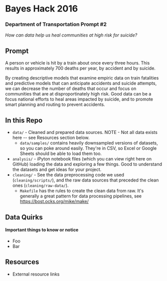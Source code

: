 # Bayes Hack 2016
### Department of Transportation Prompt #2

_How can data help us heal communities at high risk for suicide?_

## Prompt

A person or vehicle is hit by a train about once every three hours. This results in approximately 700 deaths per year, by accident and by suicide.

By creating descriptive models that examine empiric data on train fatalities and predictive models that can anticipate accidents and suicide attempts, we can decrease the number of deaths that occur and focus on communities that are at disproportinately high risk. Good data can be a focus national efforts to heal areas impacted by suicide, and to promote smart planning and routing to prevent accidents.

## In this Repo

* `data/` - Cleaned and prepared data sources. NOTE - Not all data exists here -- see Resources section below.
   * `data/samples/` contains heavily downsampled versions of datasets, so you can poke around easily. They're in CSV, so Excel or Google Sheets should be able to load them too.
* `analysis/` - iPyton notebook files (which you can view right here on GitHub) loading the data and exploring a few things. Good to understand the datasets and get ideas for your project.
* `cleaning/` - See the data preprocessing code we used (`cleaning/scripts/`), and the raw data sources that preceded the clean ones (`cleaning/raw-data/`).
   * `Makefile` has the rules to create the clean data from raw. It's generally a great pattern for data processing pipelines, see https://bost.ocks.org/mike/make/

## Data Quirks
#### Important things to know or notice
* Foo
* Bar

## Resources

* External resource links
